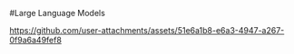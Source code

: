 #Large Language Models



https://github.com/user-attachments/assets/51e6a1b8-e6a3-4947-a267-0f9a6a49fef8

